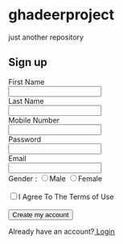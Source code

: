 # ghadeerproject
just another repository
<html>
 <head>
  <title> Muscat international airport - Sign up </title>

 <h2>Sign up</h2>
 <form name="frm">
 <label>First Name</label><br>
 <input type = "text" name="first"><br>
 <label>Last Name</label><br>
 <input type = "text"name="last"><br>
 <label>Mobile Number</label><br>
 <input type = "text" name="mobile"><br>
 <label>Password</label><br>
 <input type = "password"name="pass"><br>
 <label>Email</label><br>
 <input type = "Email"name="email"><br>
 <label>Gender :</label>
 <input type ="radio" name="gender">Male
 <input type ="radio" name="gender">Female
 <br><br>
<input type ="checkbox">I Agree To The Terms of Use<br><br>
 <input type = "submit" value = "Create my account" onclick="f(),l(),m(),p(),e()"><br>
<p>Already have an account?<a href="login.html"> Login</a></p><br>
 </form>
 
 </body>
</html>
    

